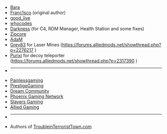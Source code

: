 - [Bara](http://steamcommunity.com/profiles/76561198041923231/)
- [Franc1sco](http://steamcommunity.com/profiles/76561198011608644/) (original author)
- [good_live](http://steamcommunity.com/profiles/76561198060485155/)
- [whocodes](https://whocodes.pw/)
- [Darkness](http://steamcommunity.com/profiles/76561198127839952/) (for C4, RDM Manager, Health Station and some fixes)
- [Zipcore](http://steamcommunity.com/profiles/76561198035410392/)
- [AdaM](http://steamcommunity.com/profiles/76561198134328733/)
- [Grey83](https://forums.alliedmods.net/member.php?u=256713) for Laser Mines (https://forums.alliedmods.net/showthread.php?p=2276217 )
- [Purixi](https://forums.alliedmods.net/member.php?u=261590) for decoy teleporter (https://forums.alliedmods.net/showthread.php?p=2317390 )
- ___
- [Painlessgaming](https://painlessgaming.eu/)
- [PrestigeGaming](https://www.prestige-gaming.org/)
- [Dream Community](http://dream-community.de/)
- [Phoenix Gaming Network](https://www.pgn.site)
- [Slayers Gaming](http://slayersgaming.com/)
- [Allied Gaming](http://allied-gaming.com/)
- ___
- Authors of [TroubleinTerroristTown.com](http://www.troubleinterroristtown.com/)
